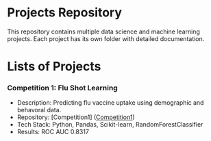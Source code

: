 # Projects Repository
This repository contains multiple data science and machine learning projects. Each project has its own folder with detailed documentation.

# Lists of Projects
### Competition 1: Flu Shot Learning
- Description: Predicting flu vaccine uptake using demographic and behavoral data.
- Repository: [Competition1] ([Competition1](https://github.com/gayeong4035/Projects/main/Competition1))
- Tech Stack: Python, Pandas, Scikit-learn, RandomForestClassifier
- Results: ROC AUC 0.8317

